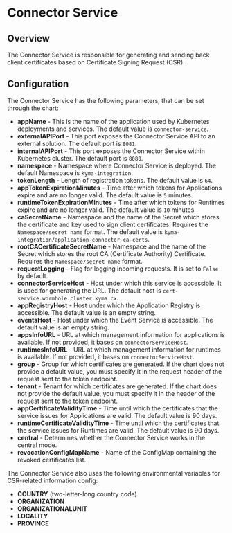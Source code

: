 # Connector Service

## Overview

The Connector Service is responsible for generating and sending back client certificates based on Certificate Signing Request (CSR).

## Configuration

The Connector Service has the following parameters, that can be set through the chart:
- **appName** - This is the name of the application used by Kubernetes deployments and services. The default value is `connector-service`.
- **externalAPIPort** - This port exposes the Connector Service API to an external solution. The default port is `8081`.
- **internalAPIPort** - This port exposes the Connector Service within Kubernetes cluster. The default port is `8080`.
- **namespace** - Namespace where Connector Service is deployed. The default Namespace is `kyma-integration`.
- **tokenLength** - Length of registration tokens. The default value is `64`.
- **appTokenExpirationMinutes** - Time after which tokens for Applications expire and are no longer valid. The default value is `5` minutes.
- **runtimeTokenExpirationMinutes** - Time after which tokens for Runtimes expire and are no longer valid. The default value is `10` minutes.
- **caSecretName** - Namespace and the name of the Secret which stores the certificate and key used to sign client certificates. Requires the `Namespace/secret name` format. The default value is `kyma-integration/application-connector-ca-certs`.
- **rootCACertificateSecretName** - Namespace and the name of the Secret which stores the root CA (Certificate Authority) Certificate. Requires the `Namespace/secret name` format.
- **requestLogging** - Flag for logging incoming requests. It is set to `False` by default.
- **connectorServiceHost** - Host under which this service is accessible. It is used for generating the URL. The default host is `cert-service.wormhole.cluster.kyma.cx`.
- **appRegistryHost** - Host under which the Application Registry is accessible. The default value is an empty string.
- **eventsHost** - Host under which the Event Service is accessible. The default value is an empty string.
- **appsInfoURL** - URL at which management information for applications is available. If not provided, it bases on `connectorServiceHost`.
- **runtimesInfoURL** - URL at which management information for runtimes is available. If not provided, it bases on `connectorServiceHost`.
- **group** - Group for which certificates are generated. If the chart does not provide a default value, you must specify it in the request header of the request sent to the token endpoint.
- **tenant** - Tenant for which certificates are generated. If the chart does not provide the default value, you must specify it in the header of the request sent to the token endpoint.
- **appCertificateValidityTime** - Time until which the certificates that the service issues for Applications are valid. The default value is 90 days.
- **runtimeCertificateValidityTime** - Time until which the certificates that the service issues for Runtimes are valid. The default value is 90 days.
- **central** - Determines whether the Connector Service works in the central mode.
- **revocationConfigMapName** - Name of the ConfigMap containing the revoked certificates list.

The Connector Service also uses the following environmental variables for CSR-related information config:
- **COUNTRY** (two-letter-long country code)
- **ORGANIZATION**
- **ORGANIZATIONALUNIT**
- **LOCALITY**
- **PROVINCE**

